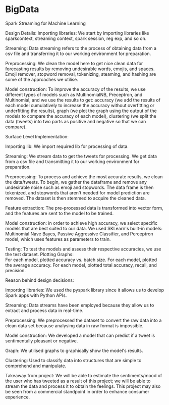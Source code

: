 # BigData
Spark Streaming for Machine Learning

Design Details: 
Importing libraries: We start by importing libraries like sparkcontext, streaming context, spark session, reg exp, and so on. 

Streaming: Data streaming refers to the process of obtaining data from a csv file and transferring it to our working environment for preparation. 

Preprocessing: We clean the model here to get nice clean data for forecasting results by removing undesirable words, emojis, and spaces. Emoji remover, stopword removal, tokenizing, steaming, and hashing are some of the approaches we utilise. 

Model construction: To improve the accuracy of the results, we use different types of models such as MultinomialNB, Preceptron, and Multinomial, and we use the results to get: accuracy (we add the results of each model cumulatively to increase the accuracy without overfitting or underfitting the results), graph (we plot the graph using the output of the models to compare the accuracy of each model), clustering (we split the data (tweets) into two parts as positive and negative so that we can compare). 
 
 
 
 
 
 
Surface Level Implementation: 

Importing lib: We import required lib for processing of data. 
 
Streaming: We stream data to get the tweets for processing. We get data from a csv file and transmitting it to our working environment for preparation. 
 
Preprocessing: To process and achieve the most accurate results, we clean the data/tweets. 
To begin, we gather the dataframe and remove any undesirable noise such as emoji and stopwords. The data frame is then tokenized, and stopwords that aren't needed for model prediction are removed. The dataset is then stemmed to acquire the cleaned data. 
 
Feature extraction: The pre-processed data is transformed into vector form, and the features are sent to the model to be trained. 
 
Model construction: in order to achieve high accuracy, we select specific models that are best suited to our data. 
We used SKLearn's built-in models: Multinomial Nave Bayes, Passive 
Aggressive Classifier, and Perceptron model, which uses features as parameters to train. 
 
Testing: To test the models and assess their respective accuracies, we use the test dataset. 
Plotting Graphs:  
For each model, plotted accuracy vs. batch size. 
For each model, plotted the average accuracy. 
For each model, plotted total accuracy, recall, and precision. 
 
 
 
 
 
Reason behind design decisions: 

Importing libraries: We used the pyspark library since it allows us to develop Spark apps with Python APIs. 

Streaming: Data streams have been employed because they allow us to extract and process data in real-time. 

Preprocessing: We preprocessed the dataset to convert the raw data into a clean data set because analysing data in raw format is impossible. 

Model construction: We developed a model that can predict if a tweet is sentimentally pleasant or negative. 

Graph: We utilised graphs to graphically show the model's results. 

Clustering: Used to classify data into structures that are simple to comprehend and manipulate. 
 
Takeaway from project: 
We will be able to estimate the sentiments/mood of the user who has tweeted as a result of this project; we will be able to stream the data and process it to obtain the feelings. 
This project may also be seen from a commercial standpoint in order to enhance consumer experience. 
 
